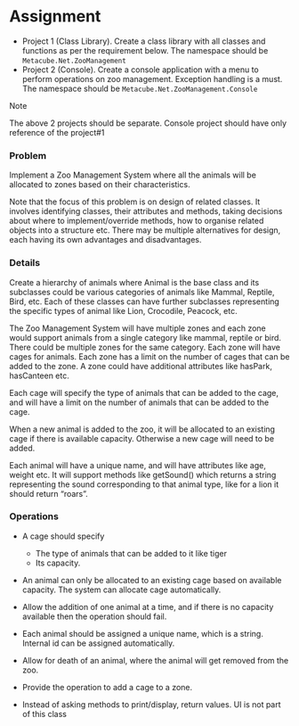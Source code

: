 # Assignment
- Project 1 (Class Library). Create a class library with all classes and functions as per the requirement below. The namespace should be `Metacube.Net.ZooManagement`
- Project 2 (Console). Create a console application with a menu to perform operations on zoo management. Exception handling is a must. The namespace should be `Metacube.Net.ZooManagement.Console`

> [!note]
> The above 2 projects should be separate. Console project should have only reference of the project#1

### Problem

Implement a Zoo Management System where all the animals will be allocated to zones based on their characteristics. 

Note that the focus of this problem is on design of related classes. It involves identifying classes, their attributes and methods, taking decisions about where to implement/override methods, how to organise related objects into a structure etc. There may be multiple alternatives for design, each having its own advantages and disadvantages. 

### Details

Create a hierarchy of animals where Animal is the base class and its subclasses could be various categories of animals like Mammal, Reptile, Bird, etc. Each of these classes can have further subclasses representing the specific types of animal like  Lion, Crocodile, Peacock, etc. 

The Zoo Management System will have multiple zones and each zone would support animals from a single category like mammal, reptile or bird. There could be multiple zones for the same category. Each zone will have cages for animals. Each zone has a limit on the number of cages that can be added to the zone. A zone could have additional attributes like hasPark, hasCanteen etc.

Each cage will specify the type of animals that can be added to the cage, and will have a limit on the number of animals that can be added to the cage.

When a new animal is added to the zoo, it will be allocated to an existing cage if there is available capacity. Otherwise a new cage will need to be added. 

Each animal will have a unique name, and will have attributes like age, weight etc. It will support methods like getSound() which returns a string representing the sound corresponding to that animal type, like for a lion it should return “roars”. 

### Operations

- A cage should specify
    - The type of animals that can be added to it like tiger
    - Its capacity.

- An animal can only be allocated to an existing cage based on available capacity. The system can allocate cage automatically.

- Allow the addition of one animal at a time, and if there is no capacity available then the operation should fail.

- Each animal should be assigned a unique name, which is a string. Internal id can be assigned automatically.

- Allow for death of an animal, where the animal will get removed from the zoo.

- Provide the operation to add a cage to a zone.

- Instead of asking methods to print/display, return values. UI is not part of this class
